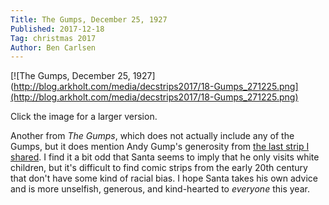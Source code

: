 ```yaml
---
Title: The Gumps, December 25, 1927
Published: 2017-12-18
Tag: christmas 2017
Author: Ben Carlsen
---
```


[![The Gumps, December 25, 1927](http://blog.arkholt.com/media/decstrips2017/18-Gumps_271225.png](http://blog.arkholt.com/media/decstrips2017/18-Gumps_271225.png)

Click the image for a larger version.

Another from *The Gumps*, which does not actually include any of the Gumps, but it does mention Andy Gump's generosity from [the last strip I shared](http://blog.arkholt.com/the-gumps-1). I find it a bit odd that Santa seems to imply that he only visits white children, but it's difficult to find comic strips from the early 20th century that don't have some kind of racial bias. I hope Santa takes his own advice and is more unselfish, generous, and kind-hearted to *everyone* this year.
